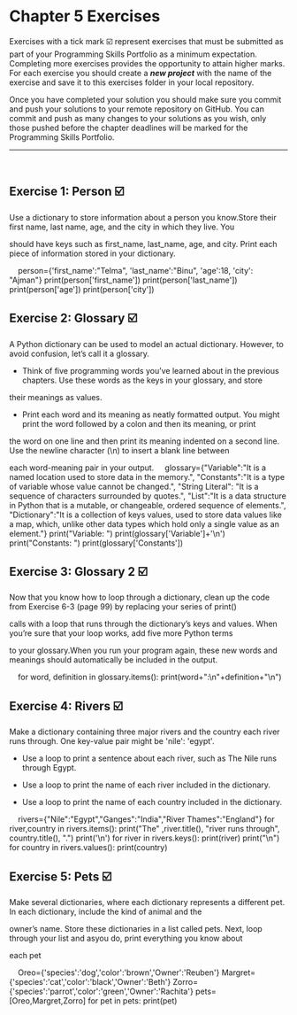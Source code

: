 # Chapter 5 Exercises

Exercises with a tick mark :ballot_box_with_check: represent exercises that must be submitted as part of your Programming Skills Portfolio as a minimum expectation. Completing more exercises provides the opportunity to attain higher marks. For each exercise you should create a _**new project**_ with the name of the exercise and save it to this exercises folder in your local repository.

Once you have completed your solution you should make sure you commit and push your solutions to your remote repository on GitHub. You can commit and push as many changes to your solutions as you wish, only those pushed before the chapter deadlines will be marked for the Programming Skills Portfolio.  

---
&nbsp;

## Exercise 1: Person :ballot_box_with_check:

Use a dictionary to store information about a person you know.Store their first name, last name, age, and the city in which they live. You

should have keys such as first_name, last_name, age, and city. Print each piece of information stored in your dictionary.

&nbsp;
&nbsp;
person={'first_name':"Telma", 'last_name':"Binu", 'age':18, 'city': "Ajman"}
print(person['first_name'])
print(person['last_name'])
print(person['age'])
print(person['city'])
## Exercise 2: Glossary :ballot_box_with_check:

A Python dictionary can be used to model an actual dictionary. However, to avoid confusion, let’s call it a glossary.

* Think of five programming words you’ve learned about in the previous chapters. Use these words as the keys in your glossary, and store 

their meanings as values.

* Print each word and its meaning as neatly formatted output. You might print the word followed by a colon and then its meaning, or print 

the word on one line and then print its meaning indented on a second line. Use the newline character (\n) to insert a blank line between 

each word-meaning pair in your output.
&nbsp;
&nbsp;
glossary={"Variable":"It is a named location used to store data in the memory.",
"Constants":"It is a type of variable whose value cannot be changed.",
"String Literal": "It is a sequence of characters surrounded by quotes.",
"List":"It is a data structure in Python that is a mutable, or changeable, ordered sequence of elements.",
"Dictionary":"It is a collection of keys values, used to store data values like a map, which, unlike other data types which hold only a single value as an element."}
print("Variable: ")
print(glossary['Variable']+'\n')
print("Constants: ")
print(glossary['Constants'])
## Exercise 3: Glossary 2 :ballot_box_with_check:
Now that you know how to loop through a dictionary, clean up the code from Exercise 6-3 (page 99) by replacing your series of print()

calls with a loop that runs through the dictionary’s keys and values. When you’re sure that your loop works, add five more Python terms 

to your glossary.When you run your program again, these new words and meanings should automatically be included in the output.

&nbsp;
&nbsp;
for word, definition in glossary.items():
    print(word+":\n"+definition+"\n")
## Exercise 4: Rivers :ballot_box_with_check:

Make a dictionary containing three major rivers and the country each river runs through. One key-value pair might be 'nile': 'egypt'.

* Use a loop to print a sentence about each river, such as The Nile runs through Egypt.

* Use a loop to print the name of each river included in the dictionary.

* Use a loop to print the name of each country included in the dictionary.

&nbsp;
&nbsp;
rivers={"Nile":"Egypt","Ganges":"India","River Thames":"England"}
for river,country in rivers.items():
    print("The" ,river.title(), "river runs through", country.title(), ".")
print('\n')
for river in rivers.keys():
    print(river)
print("\n")
for country in rivers.values():
    print(country)   
## Exercise 5: Pets :ballot_box_with_check:

Make several dictionaries, where each dictionary represents a different pet. In each dictionary, include the kind of animal and the

owner’s name. Store these dictionaries in a list called pets. Next, loop through your list and asyou do, print everything you know about 

each pet



&nbsp;
&nbsp;
Oreo={'species':'dog','color':'brown','Owner':'Reuben'}
Margret={'species':'cat','color':'black','Owner':'Beth'}
Zorro={'species':'parrot','color':'green','Owner':'Rachita'}
pets=[Oreo,Margret,Zorro]
for pet in pets:
    print(pet)


